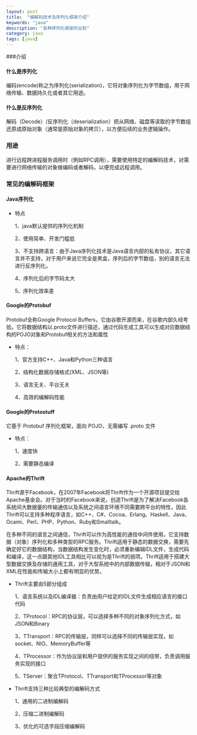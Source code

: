 ```yaml
---
layout: post
title:  "编解码技术及序列化框架介绍"
keywords: "java"
description: "各种序列化框架的比较"
category: java 
tags: [java]
---
```


###介绍
#### 什么是序列化
  编码(encode)称之为序列化(serialization)，它将对象序列化为字节数组，用于网络传输、数据持久化或者其它用途。
  
#### 什么是反序列化
  解码（Decode）/反序列化（deserialization）把从网络、磁盘等读取的字节数组还原成原始对象（通常是原始对象的拷贝），以方便后续的业务逻辑操作。
### 用途
进行远程跨进程服务调用时（例如RPC调用），需要使用特定的编解码技术，对需要进行网络传输的对象做编码或者解码，以便完成远程调用。
### 常见的编解码框架
#### Java序列化
*  特点

   1、java默认提供的序列化机制
   
   2、使用简单、开发门槛低
   
   3、不支持跨语言：由于Java序列化技术是Java语言内部的私有协议，其它语言并不支持，对于用户来说它完全是黑盒，序列后的字节数组，别的语言无法进行反序列化。
   
   4、序列化后的字节码太大
   
   5、序列化效率差
 
#### Google的Protobuf
Protobuf全称Google Protocol Buffers，它由谷歌开源而来，在谷歌内部久经考验。它将数据结构以.proto文件进行描述，通过代码生成工具可以生成对应数据结构的POJO对象和Protobuf相关的方法和属性

* 特点：

  1、官方支持C++、Java和Python三种语言
  
  2、结构化数据存储格式(XML、JSON等)
  
  3、语言无关、平台无关
  
  4、高效的编解码性能
  
#### Google的Protostuff
它基于 Protobuf 序列化框架，面向 POJO，无需编写 .proto 文件

* 特点：

   1、速度快
   
   2、需要静态编译
   
#### Apache的Thrift

Thrift源于Facebook，在2007年Facebook将Thrift作为一个开源项目提交给Apache基金会。对于当时的Facebook来说，创造Thrift是为了解决Facebook各系统间大数据量的传输通信以及系统之间语言环境不同需要跨平台的特性，因此Thrift可以支持多种程序语言，如C++、C#、Cocoa、Erlang、Haskell、Java、Ocami、Perl、PHP、Python、Ruby和Smalltalk。

在多种不同的语言之间通信，Thrift可以作为高性能的通信中间件使用，它支持数据（对象）序列化和多种类型的RPC服务。Thrift适用于静态的数据交换，需要先确定好它的数据结构，当数据结构发生变化时，必须重新编辑IDL文件，生成代码和编译，这一点跟其他IDL工具相比可以视为是Thrift的弱项。Thrift适用于搭建大型数据交换及存储的通用工具，对于大型系统中的内部数据传输，相对于JSON和XML在性能和传输大小上都有明显的优势。

 * Thrift主要由5部分组成
 
   1、语言系统以及IDL编译器：负责由用户给定的IDL文件生成相应语言的接口代码
   
   2、TProtocol：RPC的协议层，可以选择多种不同的对象序列化方式，如JSON和Binary
   
   3、TTransport：RPC的传输层，同样可以选择不同的传输层实现，如socket、NIO、MemoryBuffer等
   
   4、TProcessor：作为协议层和用户提供的服务实现之间的纽带，负责调用服务实现的接口
   
   5、TServer：聚合TProtocol、TTransport和TProcessor等对象
   
 * Thrift支持三种比较典型的编解码方式
 
   1、通用的二进制编解码
   
   2、压缩二进制编解码
   
   3、优化的可选字段压缩编解码   
   